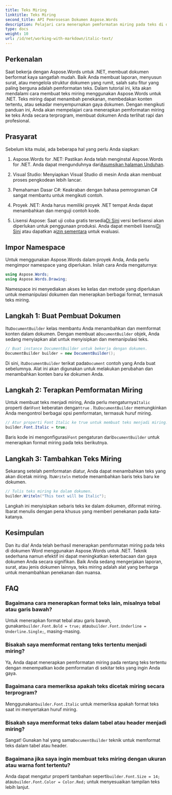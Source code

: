 ```yaml
---
title: Teks Miring
linktitle: Teks Miring
second_title: API Pemrosesan Dokumen Aspose.Words
description: Pelajari cara menerapkan pemformatan miring pada teks di dokumen Word menggunakan Aspose.Words untuk .NET. Panduan langkah demi langkah dengan contoh kode disertakan.
type: docs
weight: 10
url: /id/net/working-with-markdown/italic-text/
---
```

## Perkenalan

Saat bekerja dengan Aspose.Words untuk .NET, membuat dokumen berformat kaya sangatlah mudah. Baik Anda membuat laporan, menyusun surat, atau mengelola struktur dokumen yang rumit, salah satu fitur yang paling berguna adalah pemformatan teks. Dalam tutorial ini, kita akan mendalami cara membuat teks miring menggunakan Aspose.Words untuk .NET. Teks miring dapat menambah penekanan, membedakan konten tertentu, atau sekadar menyempurnakan gaya dokumen. Dengan mengikuti panduan ini, Anda akan mempelajari cara menerapkan pemformatan miring ke teks Anda secara terprogram, membuat dokumen Anda terlihat rapi dan profesional.

## Prasyarat

Sebelum kita mulai, ada beberapa hal yang perlu Anda siapkan:

1.  Aspose.Words for .NET: Pastikan Anda telah menginstal Aspose.Words for .NET. Anda dapat mengunduhnya dari[Asumsikan halaman Unduhan](https://releases.aspose.com/words/net/).

2. Visual Studio: Menyiapkan Visual Studio di mesin Anda akan membuat proses pengkodean lebih lancar. 

3. Pemahaman Dasar C#: Keakraban dengan bahasa pemrograman C# sangat membantu untuk mengikuti contoh.

4. Proyek .NET: Anda harus memiliki proyek .NET tempat Anda dapat menambahkan dan menguji contoh kode.

5.  Lisensi Aspose: Saat uji coba gratis tersedia[Di Sini](https://releases.aspose.com/) versi berlisensi akan diperlukan untuk penggunaan produksi. Anda dapat membeli lisensi[Di Sini](https://purchase.aspose.com/buy) atau dapatkan a[izin sementara](https://purchase.aspose.com/temporary-license/) untuk evaluasi.

## Impor Namespace

Untuk menggunakan Aspose.Words dalam proyek Anda, Anda perlu mengimpor namespace yang diperlukan. Inilah cara Anda mengaturnya:

```csharp
using Aspose.Words;
using Aspose.Words.Drawing;
```

Namespace ini menyediakan akses ke kelas dan metode yang diperlukan untuk memanipulasi dokumen dan menerapkan berbagai format, termasuk teks miring.

## Langkah 1: Buat Pembuat Dokumen

 Itu`DocumentBuilder` kelas membantu Anda menambahkan dan memformat konten dalam dokumen. Dengan membuat a`DocumentBuilder` objek, Anda sedang menyiapkan alat untuk menyisipkan dan memanipulasi teks.

```csharp
// Buat instance DocumentBuilder untuk bekerja dengan dokumen.
DocumentBuilder builder = new DocumentBuilder();
```

 Di sini, itu`DocumentBuilder` terikat pada`Document` contoh yang Anda buat sebelumnya. Alat ini akan digunakan untuk melakukan perubahan dan menambahkan konten baru ke dokumen Anda.

## Langkah 2: Terapkan Pemformatan Miring

 Untuk membuat teks menjadi miring, Anda perlu mengaturnya`Italic` properti dari`Font` keberatan dengan`true` . Itu`DocumentBuilder` memungkinkan Anda mengontrol berbagai opsi pemformatan, termasuk huruf miring.

```csharp
// Atur properti Font Italic ke true untuk membuat teks menjadi miring.
builder.Font.Italic = true;
```

Baris kode ini mengonfigurasi`Font` pengaturan dari`DocumentBuilder` untuk menerapkan format miring pada teks berikutnya.

## Langkah 3: Tambahkan Teks Miring

 Sekarang setelah pemformatan diatur, Anda dapat menambahkan teks yang akan dicetak miring. Itu`Writeln` metode menambahkan baris teks baru ke dokumen.

```csharp
// Tulis teks miring ke dalam dokumen.
builder.Writeln("This text will be Italic");
```

Langkah ini menyisipkan sebaris teks ke dalam dokumen, diformat miring. Ibarat menulis dengan pena khusus yang memberi penekanan pada kata-katanya.

## Kesimpulan

Dan itu dia! Anda telah berhasil menerapkan pemformatan miring pada teks di dokumen Word menggunakan Aspose.Words untuk .NET. Teknik sederhana namun efektif ini dapat meningkatkan keterbacaan dan gaya dokumen Anda secara signifikan. Baik Anda sedang mengerjakan laporan, surat, atau jenis dokumen lainnya, teks miring adalah alat yang berharga untuk menambahkan penekanan dan nuansa.

## FAQ

### Bagaimana cara menerapkan format teks lain, misalnya tebal atau garis bawah?
 Untuk menerapkan format tebal atau garis bawah, gunakan`builder.Font.Bold = true;` atau`builder.Font.Underline = Underline.Single;`, masing-masing.

### Bisakah saya memformat rentang teks tertentu menjadi miring?
Ya, Anda dapat menerapkan pemformatan miring pada rentang teks tertentu dengan menempatkan kode pemformatan di sekitar teks yang ingin Anda gaya.

### Bagaimana cara memeriksa apakah teks dicetak miring secara terprogram?
 Menggunakan`builder.Font.Italic` untuk memeriksa apakah format teks saat ini menyertakan huruf miring.

### Bisakah saya memformat teks dalam tabel atau header menjadi miring?
 Sangat! Gunakan hal yang sama`DocumentBuilder` teknik untuk memformat teks dalam tabel atau header.

### Bagaimana jika saya ingin membuat teks miring dengan ukuran atau warna font tertentu?
 Anda dapat mengatur properti tambahan seperti`builder.Font.Size = 14;` atau`builder.Font.Color = Color.Red;` untuk menyesuaikan tampilan teks lebih lanjut.